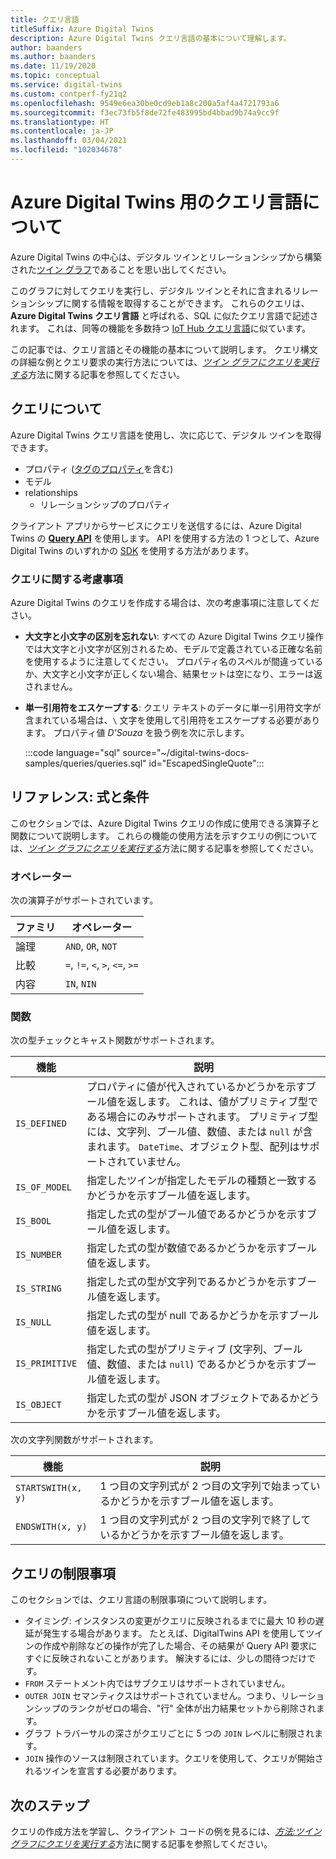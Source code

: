 ```yaml
---
title: クエリ言語
titleSuffix: Azure Digital Twins
description: Azure Digital Twins クエリ言語の基本について理解します。
author: baanders
ms.author: baanders
ms.date: 11/19/2020
ms.topic: conceptual
ms.service: digital-twins
ms.custom: contperf-fy21q2
ms.openlocfilehash: 9549e6ea30be0cd9eb1a8c200a5af4a4721793a6
ms.sourcegitcommit: f3ec73fb5f8de72fe483995bd4bbad9b74a9cc9f
ms.translationtype: HT
ms.contentlocale: ja-JP
ms.lasthandoff: 03/04/2021
ms.locfileid: "102034678"
---
```

# <a name="about-the-query-language-for-azure-digital-twins"></a>Azure Digital Twins 用のクエリ言語について

Azure Digital Twins の中心は、デジタル ツインとリレーションシップから構築された[ツイン グラフ](concepts-twins-graph.md)であることを思い出してください。 

このグラフに対してクエリを実行し、デジタル ツインとそれに含まれるリレーションシップに関する情報を取得することができます。 これらのクエリは、**Azure Digital Twins クエリ言語** と呼ばれる、SQL に似たクエリ言語で記述されます。 これは、同等の機能を多数持つ [IoT Hub クエリ言語](../iot-hub/iot-hub-devguide-query-language.md)に似ています。

この記事では、クエリ言語とその機能の基本について説明します。 クエリ構文の詳細な例とクエリ要求の実行方法については、[*ツイン グラフにクエリを実行する*](how-to-query-graph.md)方法に関する記事を参照してください。

## <a name="about-the-queries"></a>クエリについて

Azure Digital Twins クエリ言語を使用し、次に応じて、デジタル ツインを取得できます。
* プロパティ ([タグのプロパティ](how-to-use-tags.md)を含む)
* モデル
* relationships
  - リレーションシップのプロパティ

クライアント アプリからサービスにクエリを送信するには、Azure Digital Twins の [**Query API**](/rest/api/digital-twins/dataplane/query) を使用します。 API を使用する方法の 1 つとして、Azure Digital Twins のいずれかの [SDK](how-to-use-apis-sdks.md#overview-data-plane-apis) を使用する方法があります。

### <a name="considerations-for-querying"></a>クエリに関する考慮事項

Azure Digital Twins のクエリを作成する場合は、次の考慮事項に注意してください。
* **大文字と小文字の区別を忘れない**: すべての Azure Digital Twins クエリ操作では大文字と小文字が区別されるため、モデルで定義されている正確な名前を使用するように注意してください。 プロパティ名のスペルが間違っているか、大文字と小文字が正しくない場合、結果セットは空になり、エラーは返されません。
* **単一引用符をエスケープする**: クエリ テキストのデータに単一引用符文字が含まれている場合は、`\` 文字を使用して引用符をエスケープする必要があります。 プロパティ値 *D'Souza* を扱う例を次に示します。

  :::code language="sql" source="~/digital-twins-docs-samples/queries/queries.sql" id="EscapedSingleQuote":::

## <a name="reference-expressions-and-conditions"></a>リファレンス: 式と条件

このセクションでは、Azure Digital Twins クエリの作成に使用できる演算子と関数について説明します。 これらの機能の使用方法を示すクエリの例については、[*ツイン グラフにクエリを実行する*](how-to-query-graph.md)方法に関する記事を参照してください。

### <a name="operators"></a>オペレーター

次の演算子がサポートされています。

| ファミリ | オペレーター |
| --- | --- |
| 論理 |`AND`, `OR`, `NOT` |
| 比較 | `=`, `!=`, `<`, `>`, `<=`, `>=` |
| 内容 | `IN`, `NIN` |

### <a name="functions"></a>関数

次の型チェックとキャスト関数がサポートされます。

| 機能 | 説明 |
| -------- | ----------- |
| `IS_DEFINED` | プロパティに値が代入されているかどうかを示すブール値を返します。 これは、値がプリミティブ型である場合にのみサポートされます。 プリミティブ型には、文字列、ブール値、数値、または `null` が含まれます。 `DateTime`、オブジェクト型、配列はサポートされていません。 |
| `IS_OF_MODEL` | 指定したツインが指定したモデルの種類と一致するかどうかを示すブール値を返します。 |
| `IS_BOOL` | 指定した式の型がブール値であるかどうかを示すブール値を返します。 |
| `IS_NUMBER` | 指定した式の型が数値であるかどうかを示すブール値を返します。 |
| `IS_STRING` | 指定した式の型が文字列であるかどうかを示すブール値を返します。 |
| `IS_NULL` | 指定した式の型が null であるかどうかを示すブール値を返します。 |
| `IS_PRIMITIVE` | 指定した式の型がプリミティブ (文字列、ブール値、数値、または `null`) であるかどうかを示すブール値を返します。 |
| `IS_OBJECT` | 指定した式の型が JSON オブジェクトであるかどうかを示すブール値を返します。 |

次の文字列関数がサポートされます。

| 機能 | 説明 |
| -------- | ----------- |
| `STARTSWITH(x, y)` | 1 つ目の文字列式が 2 つ目の文字列で始まっているかどうかを示すブール値を返します。 |
| `ENDSWITH(x, y)` | 1 つ目の文字列式が 2 つ目の文字列で終了しているかどうかを示すブール値を返します。 |

## <a name="query-limitations"></a>クエリの制限事項

このセクションでは、クエリ言語の制限事項について説明します。

* タイミング: インスタンスの変更がクエリに反映されるまでに最大 10 秒の遅延が発生する場合があります。 たとえば、DigitalTwins API を使用してツインの作成や削除などの操作が完了した場合、その結果が Query API 要求にすぐに反映されないことがあります。 解決するには、少しの間待つだけです。
* `FROM` ステートメント内ではサブクエリはサポートされていません。
* `OUTER JOIN` セマンティクスはサポートされていません。つまり、リレーションシップのランクがゼロの場合、"行" 全体が出力結果セットから削除されます。
* グラフ トラバーサルの深さがクエリごとに 5 つの `JOIN` レベルに制限されます。
* `JOIN` 操作のソースは制限されています。クエリを使用して、クエリが開始されるツインを宣言する必要があります。

## <a name="next-steps"></a>次のステップ

クエリの作成方法を学習し、クライアント コードの例を見るには、[*方法:ツイン グラフにクエリを実行する*](how-to-query-graph.md)方法に関する記事を参照してください。